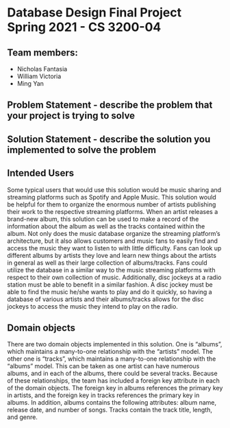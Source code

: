 # Database Design Final Project Spring 2021 - CS 3200-04
## Team members:
- Nicholas Fantasia 
- William Victoria
- Ming Yan

## Problem Statement - describe the problem that your project is trying to solve

## Solution Statement - describe the solution you implemented to solve the problem

## Intended Users
Some typical users that would use this solution would be music sharing and streaming platforms such as Spotify and Apple Music. This solution would be helpful for them to organize the enormous number of artists publishing their work to the respective streaming platforms. When an artist releases a brand-new album, this solution can be used to make a record of the information about the album as well as the tracks contained within the album. Not only does the music database organize the streaming platform’s architecture, but it also allows customers and music fans to easily find and access the music they want to listen to with little difficulty. Fans can look up different albums by artists they love and learn new things about the artists in general as well as their large collection of albums/tracks. Fans could utilize the database in a similar way to the music streaming platforms with respect to their own collection of music. Additionally, disc jockeys at a radio station must be able to benefit in a similar fashion. A disc jockey must be able to find the music he/she wants to play and do it quickly, so having a database of various artists and their albums/tracks allows for the disc jockeys to access the music they intend to play on the radio.

## Domain objects
There are two domain objects implemented in this solution. One is “albums”, which maintains a many-to-one relationship with the “artists” model. The other one is “tracks”, which maintains a many-to-one relationship with the “albums” model. This can be taken as one artist can have numerous albums, and in each of the albums, there could be several tracks. Because of these relationships, the team has included a foreign key attribute in each of the domain objects. The foreign key in albums references the primary key in artists, and the foreign key in tracks references the primary key in albums. In addition, albums contains the following attributes: album name, release date, and number of songs. Tracks contain the track title, length, and genre.
